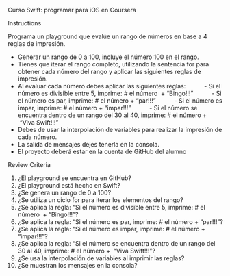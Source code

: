 Curso Swift: programar para iOS en Coursera

Instructions

Programa un playground que evalúe un rango de números en base a 4 reglas de impresión.
* Generar un rango de 0 a 100, incluye el número 100 en el rango.
* Tienes que iterar el rango completo, utilizando la sentencia for para obtener cada número del rango y aplicar las siguientes reglas de impresión.
* Al evaluar cada número debes aplicar las siguientes reglas:
          - Si el número es divisible entre 5, imprime: # el número  + “Bingo!!!” 
          - Si el número es par, imprime: # el número + “par!!!”
          - Si el número es impar, imprime: # el número + “impar!!!”
          - Si el número se encuentra dentro de un rango del 30 al 40, imprime: # el número +  “Viva Swift!!!”
* Debes de usar la interpolación de variables para realizar la impresión de cada número.
* La salida de mensajes dejes tenerla en la consola.
* El proyecto deberá estar en la cuenta de GitHub del alumno


Review Criteria

1. ¿El playground se encuentra en GitHub?
2. ¿El playground está hecho en Swift?
3. ¿Se genera un rango de 0 a 100?
4. ¿Se utiliza un ciclo for para iterar los elementos del rango?
5. ¿Se aplica la regla: “Si el número es divisible entre 5, imprime: # el número  + “Bingo!!!”?
6. ¿Se aplica la regla: “Si el número es par, imprime: # el número + “par!!!”?
7. ¿Se aplica la regla: “Si el número es impar, imprime: # el número + “impar!!!”?
8. ¿Se aplica la regla: “Si el número se encuentra dentro de un rango del 30 al 40, imprime: # el número +  “Viva Swift!!!”?
9. ¿Se usa la interpolación de variables al imprimir las reglas?
10. ¿Se muestran los mensajes en la consola?

